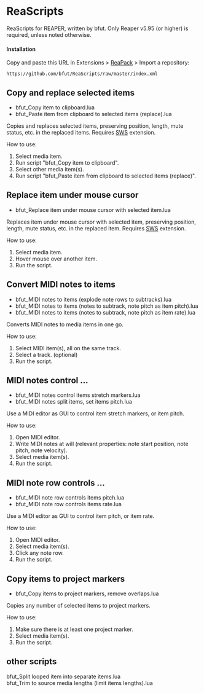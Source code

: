 # ReaScripts
ReaScripts for REAPER, written by bfut. Only Reaper v5.95 (or higher) is required, unless noted otherwise.

#### Installation
Copy and paste this URL in Extensions > [ReaPack](https://github.com/cfillion/reapack) > Import a repository:

```
https://github.com/bfut/ReaScripts/raw/master/index.xml
```


## Copy and replace selected items
* bfut_Copy item to clipboard.lua
* bfut_Paste item from clipboard to selected items (replace).lua

Copies and replaces selected items, preserving position, length, mute status, etc. in the replaced items. Requires [SWS](http://www.sws-extension.org/) extension.

How to use:
  1) Select media item.
  2) Run script "bfut_Copy item to clipboard".
  3) Select other media item(s).
  4) Run script "bfut_Paste item from clipboard to selected items (replace)".


## Replace item under mouse cursor
* bfut_Replace item under mouse cursor with selected item.lua

Replaces item under mouse cursor with selected item, preserving position, length, mute status, etc. in the replaced item. Requires [SWS](http://www.sws-extension.org/) extension.

How to use:
  1) Select media item.
  2) Hover mouse over another item.
  3) Run the script.


## Convert MIDI notes to items
* bfut_MIDI notes to items (explode note rows to subtracks).lua  
* bfut_MIDI notes to items (notes to subtrack, note pitch as item pitch).lua  
* bfut_MIDI notes to items (notes to subtrack, note pitch as item rate).lua  

Converts MIDI notes to media items in one go.

How to use:  
  1) Select MIDI item(s), all on the same track.  
  2) Select a track. (optional)  
  3) Run the script.  
  
  
## MIDI notes control ...
* bfut_MIDI notes control items stretch markers.lua  
* bfut_MIDI notes split items, set items pitch.lua  

Use a MIDI editor as GUI to control item stretch markers, or item pitch.

How to use:  
  1) Open MIDI editor.  
  2) Write MIDI notes at will (relevant properties: note start position, note pitch, note velocity).  
  3) Select media item(s).  
  4) Run the script.  


## MIDI note row controls ...
* bfut_MIDI note row controls items pitch.lua  
* bfut_MIDI note row controls items rate.lua  

Use a MIDI editor as GUI to control item pitch, or item rate.

How to use:  
  1) Open MIDI editor.  
  2) Select media item(s).  
  3) Click any note row.  
  4) Run the script.  


## Copy items to project markers
* bfut_Copy items to project markers, remove overlaps.lua  

Copies any number of selected items to project markers.  
  
How to use:  
  1) Make sure there is at least one project marker.  
  2) Select media item(s).  
  3) Run the script.  
  
  
## other scripts
bfut_Split looped item into separate items.lua  
bfut_Trim to source media lengths (limit items lengths).lua  

